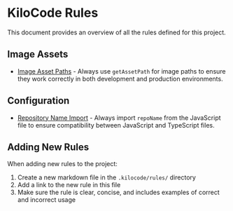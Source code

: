 # KiloCode Rules

This document provides an overview of all the rules defined for this project.

## Image Assets

- [Image Asset Paths](.kilocode/rules/image-asset-paths.md) - Always use `getAssetPath` for image paths to ensure they work correctly in both development and production environments.

## Configuration

- [Repository Name Import](.kilocode/rules/repo-name-import.md) - Always import `repoName` from the JavaScript file to ensure compatibility between JavaScript and TypeScript files.

## Adding New Rules

When adding new rules to the project:

1. Create a new markdown file in the `.kilocode/rules/` directory
2. Add a link to the new rule in this file
3. Make sure the rule is clear, concise, and includes examples of correct and incorrect usage